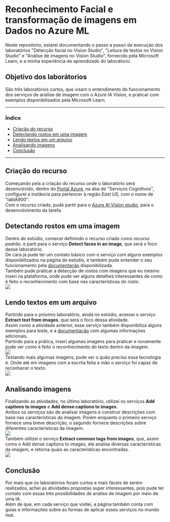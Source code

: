 # Reconhecimento Facial e transformação de imagens em Dados no Azure ML
Neste repositório, estarei documentando o passo a passo da execução dos laboratórios "Detecção facial no Vision Studio", "Leitura de textos no Vision Studio" e "Análise de imagens no Vision Studio", fornecido pela Microsoft Learn, e a minha experiência de aprendizado do laborátorio. 

## Objetivo dos laborátorios
São três laboratórios curtos, que visam o entendimento do funcionamento dos serviços de análise de imagem com o Azure IA Vision, e praticar com exemplos disponibilizados pela Microsoft Learn.

*******
### Índice
  - [Criação do recurso](#criação-do-recurso)
  - [Detectando rostos em uma imagem](#detectando-rostos-em-uma-imagem)
  - [Lendo textos em um arquivo](#lendo-textos-em-um-arquivo)
  - [Analisando imagens](#analisando-imagens)
  - [Conclusão](#conclusão)

*******

## Criação do recurso
Começando pela a criação do recurso onde o laboratório será desenvolvido, dentro do [Portal Azure](https://portal.azure.com), na aba de "Serviços Cognitivos", configurei a instância para pertencer à região *East US*, com o nome de "labIA900".  
Com o recurso criado, pude partir para o [Azure AI Vision studio](https://portal.vision.cognitive.azure.com), para o desenvolvimento da tarefa.

## Detectando rostos em uma imagem
Dentro do estúdio, comecei definindo o recurso criado como *recurso padrão*, e parti para o serviço **Detect faces in an image**, que será o foco desse laboratório.  
De cara já pude ter um contato básico com o serviço com alguns exemplos disponibilizados na página do estúdio, e também pude entender o seu funcionamento pela [documentação](https://learn.microsoft.com/en-us/azure/ai-services/computer-vision/concept-face-detection) disponibilizada.  
Também pude praticar a detecção de rostos com imagens que eu mesmo inseri na plataforma, onde pude ver alguns detalhes interessantes de como é feito o reconhecimento com base nas características do rosto.  
![ ](https://imgur.com/suMGrIW.png)  

## Lendo textos em um arquivo
Partindo para o próximo laboratório, ainda no estúdio, acessei o serviço **Extract text from images**, que será o foco dessa atividade.  
Assim como a atividade anterior, esse serviço também disponibiliza alguns exemplos para teste, e a [documentação](https://learn.microsoft.com/en-us/azure/ai-services/computer-vision/concept-ocr) com algumas informações adicionais.  
Partindo para a prática, inseri algumas imagens para praticar e novamente pude ver  como é feito o reconhecimento do texto dentro da imagem.  
![ ](https://imgur.com/be0loQf.png)  
Testando mais algumas imagens, pude ver o quão preciso essa tecnologia é. Onde até em imagens com a escrita feita a mão o serviço foi capaz de reconhecer o texto.   
![](https://imgur.com/iQIt07Q.png)  

## Analisando imagens
Finalizando as atividades, no último laboratório, utilizei os serviços **Add captions to images** e **Add dense captions to images**.  
Ambos os serviços são de analisar imagens e construir descrições com base nas características da imagem. Porém enquanto o primeiro serviço fornece uma breve descrição, o segundo fornece descrições sobre diferentes características da imagem.    
![ ](https://imgur.com/39K2m08.png)   
Também utilizei o serviço **Extract common tags from images**, que, assim como o Add dense captions to images, ele analisa diversas características da imagem, e retorna quais as características encontradas.  
![ ](https://imgur.com/hGF41nN.png)  

## Conclusão
Por mais que os laboratórios foram curtos e mais fáceis de serem realizados, achei as atividades propostas super interessantes, pois pude ter contato com essas três possibilidades de análise de imagem por meio de uma IA.  
Além de que, em cada serviço que visitei, a página também conta com guias e informações sobre as formas de aplicar esses serviços no mundo real.
